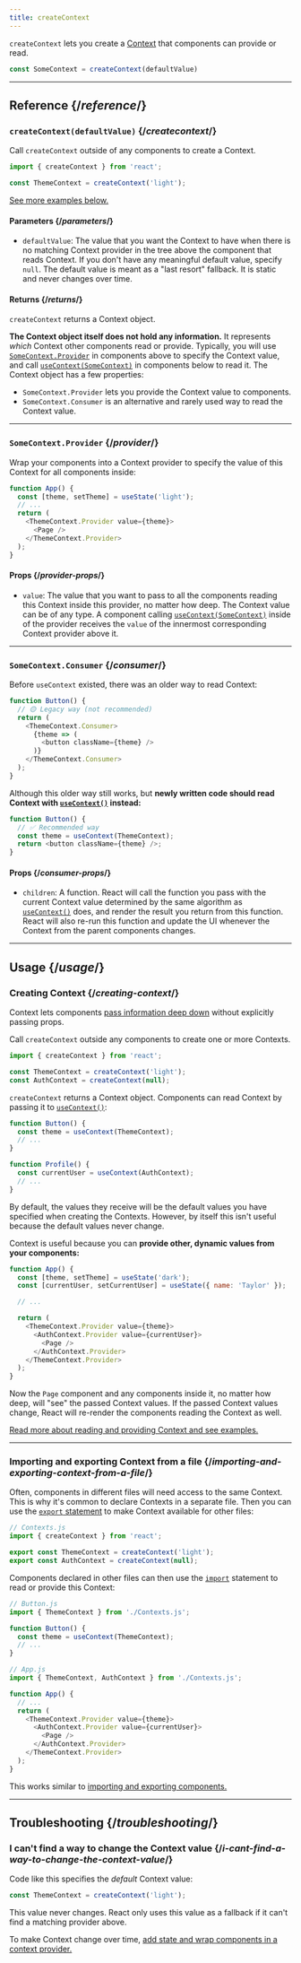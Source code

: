 ```yaml
---
title: createContext
---
```


<Intro>

`createContext` lets you create a [Context](/learn/passing-data-deeply-with-context) that components can provide or read.

```js
const SomeContext = createContext(defaultValue)
```

</Intro>

<InlineToc />

---

## Reference {/*reference*/}

### `createContext(defaultValue)` {/*createcontext*/}

Call `createContext` outside of any components to create a Context.

```js
import { createContext } from 'react';

const ThemeContext = createContext('light');
```

[See more examples below.](#usage)

#### Parameters {/*parameters*/}

* `defaultValue`: The value that you want the Context to have when there is no matching Context provider in the tree above the component that reads Context. If you don't have any meaningful default value, specify `null`. The default value is meant as a "last resort" fallback. It is static and never changes over time.

#### Returns {/*returns*/}

`createContext` returns a Context object.

**The Context object itself does not hold any information.** It represents _which_ Context other components read or provide. Typically, you will use [`SomeContext.Provider`](#provider) in components above to specify the Context value, and call [`useContext(SomeContext)`](/reference/react/useContext) in components below to read it. The Context object has a few properties:

* `SomeContext.Provider` lets you provide the Context value to components.
* `SomeContext.Consumer` is an alternative and rarely used way to read the Context value.

---

### `SomeContext.Provider` {/*provider*/}

Wrap your components into a Context provider to specify the value of this Context for all components inside:

```js
function App() {
  const [theme, setTheme] = useState('light');
  // ...
  return (
    <ThemeContext.Provider value={theme}>
      <Page />
    </ThemeContext.Provider>
  );
}
```

#### Props {/*provider-props*/}

* `value`: The value that you want to pass to all the components reading this Context inside this provider, no matter how deep. The Context value can be of any type. A component calling [`useContext(SomeContext)`](/reference/react/useContext) inside of the provider receives the `value` of the innermost corresponding Context provider above it.

---

### `SomeContext.Consumer` {/*consumer*/}

Before `useContext` existed, there was an older way to read Context:

```js
function Button() {
  // 🟡 Legacy way (not recommended)
  return (
    <ThemeContext.Consumer>
      {theme => (
        <button className={theme} />
      )}
    </ThemeContext.Consumer>
  );
}
```

Although this older way still works, but **newly written code should read Context with [`useContext()`](/reference/react/useContext) instead:**

```js
function Button() {
  // ✅ Recommended way
  const theme = useContext(ThemeContext);
  return <button className={theme} />;
}
```

#### Props {/*consumer-props*/}

* `children`: A function. React will call the function you pass with the current Context value determined by the same algorithm as [`useContext()`](/reference/react/useContext) does, and render the result you return from this function. React will also re-run this function and update the UI whenever the Context from the parent components changes.

---

## Usage {/*usage*/}

### Creating Context {/*creating-context*/}

Context lets components [pass information deep down](/learn/passing-data-deeply-with-context) without explicitly passing props.

Call `createContext` outside any components to create one or more Contexts.

```js [[1, 3, "ThemeContext"], [1, 4, "AuthContext"], [3, 3, "'light'"], [3, 4, "null"]]
import { createContext } from 'react';

const ThemeContext = createContext('light');
const AuthContext = createContext(null);
```

`createContext` returns a <CodeStep step={1}>Context object</CodeStep>. Components can read Context by passing it to [`useContext()`](/reference/react/useContext):

```js [[1, 2, "ThemeContext"], [1, 7, "AuthContext"]]
function Button() {
  const theme = useContext(ThemeContext);
  // ...
}

function Profile() {
  const currentUser = useContext(AuthContext);
  // ...
}
```

By default, the values they receive will be the <CodeStep step={3}>default values</CodeStep> you have specified when creating the Contexts. However, by itself this isn't useful because the default values never change.

Context is useful because you can **provide other, dynamic values from your components:**

```js {8-9,11-12}
function App() {
  const [theme, setTheme] = useState('dark');
  const [currentUser, setCurrentUser] = useState({ name: 'Taylor' });

  // ...

  return (
    <ThemeContext.Provider value={theme}>
      <AuthContext.Provider value={currentUser}>
        <Page />
      </AuthContext.Provider>
    </ThemeContext.Provider>
  );
}
```

Now the `Page` component and any components inside it, no matter how deep, will "see" the passed Context values. If the passed Context values change, React will re-render the components reading the Context as well.

[Read more about reading and providing Context and see examples.](/reference/react/useContext)

---

### Importing and exporting Context from a file {/*importing-and-exporting-context-from-a-file*/}

Often, components in different files will need access to the same Context. This is why it's common to declare Contexts in a separate file. Then you can use the [`export` statement](https://developer.mozilla.org/en-US/docs/web/javascript/reference/statements/export) to make Context available for other files:

```js {4-5}
// Contexts.js
import { createContext } from 'react';

export const ThemeContext = createContext('light');
export const AuthContext = createContext(null);
```

Components declared in other files can then use the [`import`](https://developer.mozilla.org/en-US/docs/web/javascript/reference/statements/import) statement to read or provide this Context:

```js {2}
// Button.js
import { ThemeContext } from './Contexts.js';

function Button() {
  const theme = useContext(ThemeContext);
  // ...
}
```

```js {2}
// App.js
import { ThemeContext, AuthContext } from './Contexts.js';

function App() {
  // ...
  return (
    <ThemeContext.Provider value={theme}>
      <AuthContext.Provider value={currentUser}>
        <Page />
      </AuthContext.Provider>
    </ThemeContext.Provider>
  );
}
```

This works similar to [importing and exporting components.](/learn/importing-and-exporting-components)

---

## Troubleshooting {/*troubleshooting*/}

### I can't find a way to change the Context value {/*i-cant-find-a-way-to-change-the-context-value*/}


Code like this specifies the *default* Context value:

```js
const ThemeContext = createContext('light');
```

This value never changes. React only uses this value as a fallback if it can't find a matching provider above.

To make Context change over time, [add state and wrap components in a context provider.](/reference/react/useContext#updating-data-passed-via-context)

